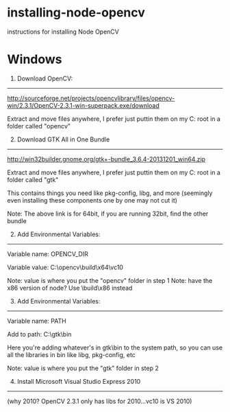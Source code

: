 installing-node-opencv
======================

instructions for installing Node OpenCV


Windows
=======

1. Download OpenCV:
-------------------

http://sourceforge.net/projects/opencvlibrary/files/opencv-win/2.3.1/OpenCV-2.3.1-win-superpack.exe/download

Extract and move files anywhere, I prefer just puttin them on my C: root in a folder called "opencv"


2. Download GTK All in One Bundle
---------------------------------

http://win32builder.gnome.org/gtk+-bundle_3.6.4-20131201_win64.zip

Extract and move files anywhere, I prefer just puttin them on my C: root in a folder called "gtk"

This contains things you need like pkg-config, libg, and more (seemingly even installing these components one by one may not cut it)

Note: The above link is for 64bit, if you are running 32bit, find the other bundle


2. Add Environmental Variables:
-------------------------------

Variable name: OPENCV_DIR

Variable value: C:\opencv\build\x64\vc10

Note: value is where you put the "opencv" folder in step 1
Note: have the x86 version of node? Use \build\x86 instead



3. Add Environmental Variables:
-------------------------------

Variable name: PATH

Add to path: C:\gtk\bin

Here you're adding whatever's in gtk\bin to the system path, so you can use all the libraries in bin like libg, pkg-config, etc

Note: value is where you put the "gtk" folder in step 2




4. Install Microsoft Visual Studio Express 2010
------------------------------------------------

(why 2010? OpenCV 2.3.1 only has libs for 2010...vc10 is VS 2010)





